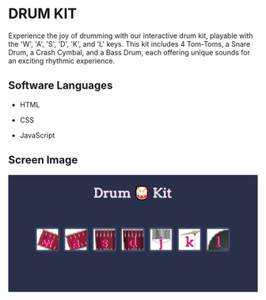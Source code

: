 <h1>DRUM KIT</h1>

Experience the joy of drumming with our interactive drum kit, playable with the 'W', 'A', 'S', 'D', 'K', and 'L' keys. This kit includes 4 Tom-Toms, a Snare Drum, a Crash Cymbal, and a Bass Drum, each offering unique sounds for an exciting rhythmic experience. 

<h2> Software Languages </h2>

- HTML

- CSS

- JavaScript

<h2> Screen Image </h2>

![](batery.jpg)